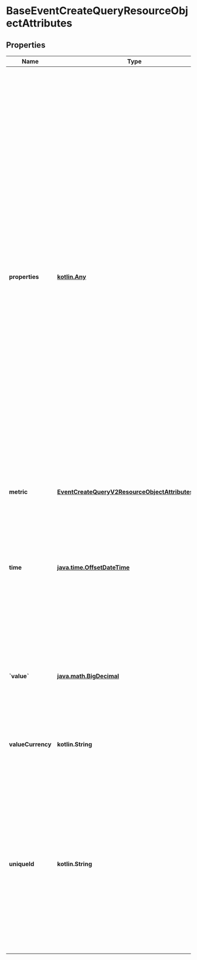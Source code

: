 
# BaseEventCreateQueryResourceObjectAttributes

## Properties
| Name | Type | Description | Notes |
| ------------ | ------------- | ------------- | ------------- |
| **properties** | [**kotlin.Any**](.md) | Properties of this event. Any top level property (that are not objects) can be used to create segments. The $extra property is a special property. This records any non-segmentable values that can be referenced later. For example, HTML templates are useful on a segment but are not used to create a segment. There are limits placed onto the size of the data present. This must not exceed 5 MB. This must not exceed 300 event properties. A single string cannot be larger than 100 KB. Each array must not exceed 4000 elements. The properties cannot contain more than 10 nested levels. |  |
| **metric** | [**EventCreateQueryV2ResourceObjectAttributesMetric**](EventCreateQueryV2ResourceObjectAttributesMetric.md) |  |  |
| **time** | [**java.time.OffsetDateTime**](java.time.OffsetDateTime.md) | When this event occurred. By default, the time the request was received will be used. The time is truncated to the second. The time must be after the year 2000 and can only be up to 1 year in the future. |  [optional] |
| **&#x60;value&#x60;** | [**java.math.BigDecimal**](java.math.BigDecimal.md) | A numeric, monetary value to associate with this event. For example, the dollar amount of a purchase. |  [optional] |
| **valueCurrency** | **kotlin.String** | The ISO 4217 currency code of the value associated with the event. |  [optional] |
| **uniqueId** | **kotlin.String** | A unique identifier for an event. If the unique_id is repeated for the same profile and metric, only the first processed event will be recorded. If this is not present, this will use the time to the second. Using the default, this limits only one event per profile per second. |  [optional] |



